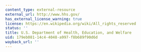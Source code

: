 ```yaml
---
content_type: external-resource
external_url: http://www.hhs.gov/
has_external_license_warning: true
license: https://en.wikipedia.org/wiki/All_rights_reserved
status: ''
title: U.S. Department of Health, Education, and Welfare
uid: 179eb081-14c4-4048-a997-f8b689f90d6d
wayback_url: ''
---
```

